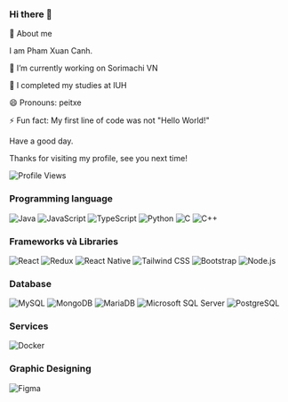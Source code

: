 ### Hi there 👋

🚀  About me 

I am Pham Xuan Canh. 

🔭 I’m currently working on Sorimachi VN

🌱 I completed my studies at IUH

😄 Pronouns: peitxe

⚡ Fun fact: My first line of code was not "Hello World!"

Have a good day.

Thanks for visiting my profile, see you next time!
<picture>
  <source
    media="(prefers-color-scheme: dark)"
    srcset="https://raw.githubusercontent.com/phamxuancanh/snk/output/github-contribution-grid-snake-dark.svg"
  />
<!--   <source
    media="(prefers-color-scheme: light)"
    srcset="https://raw.githubusercontent.com/phamxuancanh/snk/output/github-contribution-grid-snake.svg"
  /> -->
<!--   <img
    alt="github contribution grid snake animation"
    src="https://raw.githubusercontent.com/phamxuancanh/snk/output/github-contribution-grid-snake.svg"
  /> -->
</picture>


![Profile Views](https://komarev.com/ghpvc/?username=phamxuancanh)
### Programming language

![Java](https://img.shields.io/badge/Java-007396?style=for-the-badge&logo=java&logoColor=white)
![JavaScript](https://img.shields.io/badge/JavaScript-F7DF1E?style=for-the-badge&logo=javascript&logoColor=black)
![TypeScript](https://img.shields.io/badge/TypeScript-007ACC?style=for-the-badge&logo=typescript&logoColor=white)
![Python](https://img.shields.io/badge/Python-3776AB?style=for-the-badge&logo=python&logoColor=white)
![C](https://img.shields.io/badge/C-A8B9CC?style=for-the-badge&logo=c&logoColor=white)
![C++](https://img.shields.io/badge/C++-00599C?style=for-the-badge&logo=c%2B%2B&logoColor=white)

### Frameworks và Libraries

![React](https://img.shields.io/badge/React-61DAFB?style=for-the-badge&logo=react&logoColor=black)
![Redux](https://img.shields.io/badge/Redux-764ABC?style=for-the-badge&logo=redux&logoColor=white)
![React Native](https://img.shields.io/badge/React_Native-61DAFB?style=for-the-badge&logo=react&logoColor=black)
![Tailwind CSS](https://img.shields.io/badge/Tailwind_CSS-38B2AC?style=for-the-badge&logo=tailwind-css&logoColor=white)
![Bootstrap](https://img.shields.io/badge/Bootstrap-7952B3?style=for-the-badge&logo=bootstrap&logoColor=white)
![Node.js](https://img.shields.io/badge/Node.js-339933?style=for-the-badge&logo=nodedotjs&logoColor=white)

### Database

![MySQL](https://img.shields.io/badge/MySQL-4479A1?style=for-the-badge&logo=mysql&logoColor=white)
![MongoDB](https://img.shields.io/badge/MongoDB-47A248?style=for-the-badge&logo=mongodb&logoColor=white)
![MariaDB](https://img.shields.io/badge/MariaDB-003545?style=for-the-badge&logo=mariadb&logoColor=white)
![Microsoft SQL Server](https://img.shields.io/badge/SQL_Server-CC2927?style=for-the-badge&logo=microsoft-sql-server&logoColor=white)
![PostgreSQL](https://img.shields.io/badge/PostgreSQL-336791?style=for-the-badge&logo=postgresql&logoColor=white)

### Services
![Docker](https://img.shields.io/badge/Docker-2496ED?style=for-the-badge&logo=docker&logoColor=white)

### Graphic Designing
![Figma](https://img.shields.io/badge/Figma-F24E1E?style=for-the-badge&logo=figma&logoColor=white)
<!--
**phamxuancanh/phamxuancanh** is a ✨ _special_ ✨ repository because its `README.md` (this file) appears on your GitHub profile.

Here are some ideas to get you started:

-  ...
- 
- 👯 I’m looking to collaborate on ...
- 🤔 I’m looking for help with ...
- 💬 Ask me about ...
- 📫 How to reach me: ...
- 😄 Pronouns: ...
- ⚡ Fun fact: ...
-->
